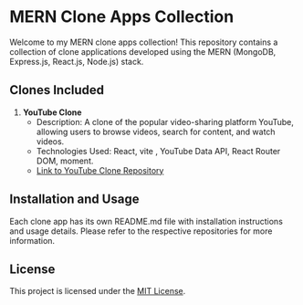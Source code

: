 # MERN Clone Apps Collection

Welcome to my MERN clone apps collection! This repository contains a collection of clone applications developed using the MERN (MongoDB, Express.js, React.js, Node.js) stack.

## Clones Included

1. **YouTube Clone**
   - Description: A clone of the popular video-sharing platform YouTube, allowing users to browse videos, search for content, and watch videos.
   - Technologies Used: React, vite , YouTube Data API, React Router DOM, moment.
   - [Link to YouTube Clone Repository](link-to-repository)

## Installation and Usage

Each clone app has its own README.md file with installation instructions and usage details. Please refer to the respective repositories for more information.


## License

This project is licensed under the [MIT License](https://opensource.org/licenses/MIT).


